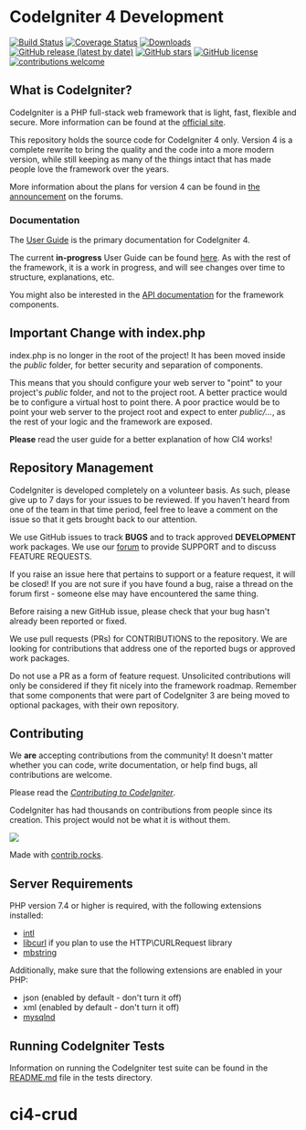 # CodeIgniter 4 Development

[![Build Status](https://github.com/codeigniter4/CodeIgniter4/workflows/PHPUnit/badge.svg)](https://github.com/codeigniter4/CodeIgniter4/actions?query=workflow%3A%22PHPUnit%22)
[![Coverage Status](https://coveralls.io/repos/github/codeigniter4/CodeIgniter4/badge.svg?branch=develop)](https://coveralls.io/github/codeigniter4/CodeIgniter4?branch=develop)
[![Downloads](https://poser.pugx.org/codeigniter4/framework/downloads)](https://packagist.org/packages/codeigniter4/framework)
[![GitHub release (latest by date)](https://img.shields.io/github/v/release/codeigniter4/CodeIgniter4)](https://packagist.org/packages/codeigniter4/framework)
[![GitHub stars](https://img.shields.io/github/stars/codeigniter4/CodeIgniter4)](https://packagist.org/packages/codeigniter4/framework)
[![GitHub license](https://img.shields.io/github/license/codeigniter4/CodeIgniter4)](https://github.com/codeigniter4/CodeIgniter4/blob/develop/LICENSE)
[![contributions welcome](https://img.shields.io/badge/contributions-welcome-brightgreen.svg?style=flat)](https://github.com/codeigniter4/CodeIgniter4/pulls)
<br>

## What is CodeIgniter?

CodeIgniter is a PHP full-stack web framework that is light, fast, flexible and secure.
More information can be found at the [official site](http://codeigniter.com).

This repository holds the source code for CodeIgniter 4 only.
Version 4 is a complete rewrite to bring the quality and the code into a more modern version,
while still keeping as many of the things intact that has made people love the framework over the years.

More information about the plans for version 4 can be found in [the announcement](http://forum.codeigniter.com/thread-62615.html) on the forums.

### Documentation

The [User Guide](https://codeigniter4.github.io/userguide/) is the primary documentation for CodeIgniter 4.

The current **in-progress** User Guide can be found [here](https://codeigniter4.github.io/CodeIgniter4/).
As with the rest of the framework, it is a work in progress, and will see changes over time to structure, explanations, etc.

You might also be interested in the [API documentation](https://codeigniter4.github.io/api/) for the framework components.

## Important Change with index.php

index.php is no longer in the root of the project! It has been moved inside the *public* folder,
for better security and separation of components.

This means that you should configure your web server to "point" to your project's *public* folder, and
not to the project root. A better practice would be to configure a virtual host to point there. A poor practice would be to point your web server to the project root and expect to enter *public/...*, as the rest of your logic and the
framework are exposed.

**Please** read the user guide for a better explanation of how CI4 works!

## Repository Management

CodeIgniter is developed completely on a volunteer basis. As such, please give up to 7 days
for your issues to be reviewed. If you haven't heard from one of the team in that time period,
feel free to leave a comment on the issue so that it gets brought back to our attention.

We use GitHub issues to track **BUGS** and to track approved **DEVELOPMENT** work packages.
We use our [forum](http://forum.codeigniter.com) to provide SUPPORT and to discuss
FEATURE REQUESTS.

If you raise an issue here that pertains to support or a feature request, it will
be closed! If you are not sure if you have found a bug, raise a thread on the forum first -
someone else may have encountered the same thing.

Before raising a new GitHub issue, please check that your bug hasn't already
been reported or fixed.

We use pull requests (PRs) for CONTRIBUTIONS to the repository.
We are looking for contributions that address one of the reported bugs or
approved work packages.

Do not use a PR as a form of feature request.
Unsolicited contributions will only be considered if they fit nicely
into the framework roadmap.
Remember that some components that were part of CodeIgniter 3 are being moved
to optional packages, with their own repository.

## Contributing

We **are** accepting contributions from the community! It doesn't matter whether you can code, write documentation, or help find bugs, 
all contributions are welcome. 

Please read the [*Contributing to CodeIgniter*](https://github.com/codeigniter4/CodeIgniter4/blob/develop/contributing/README.md).

CodeIgniter has had thousands on contributions from people since its creation. This project would not be what it is without them. 

<a href="https://github.com/codeigniter4/CodeIgniter4/graphs/contributors">
  <img src="https://contrib.rocks/image?repo=codeigniter4/CodeIgniter4" />
</a>

Made with [contrib.rocks](https://contrib.rocks).

## Server Requirements

PHP version 7.4 or higher is required, with the following extensions installed:


- [intl](http://php.net/manual/en/intl.requirements.php)
- [libcurl](http://php.net/manual/en/curl.requirements.php) if you plan to use the HTTP\CURLRequest library
- [mbstring](http://php.net/manual/en/mbstring.installation.php)

Additionally, make sure that the following extensions are enabled in your PHP:

- json (enabled by default - don't turn it off)
- xml (enabled by default - don't turn it off)
- [mysqlnd](http://php.net/manual/en/mysqlnd.install.php)

## Running CodeIgniter Tests

Information on running the CodeIgniter test suite can be found in the [README.md](tests/README.md) file in the tests directory.
# ci4-crud
